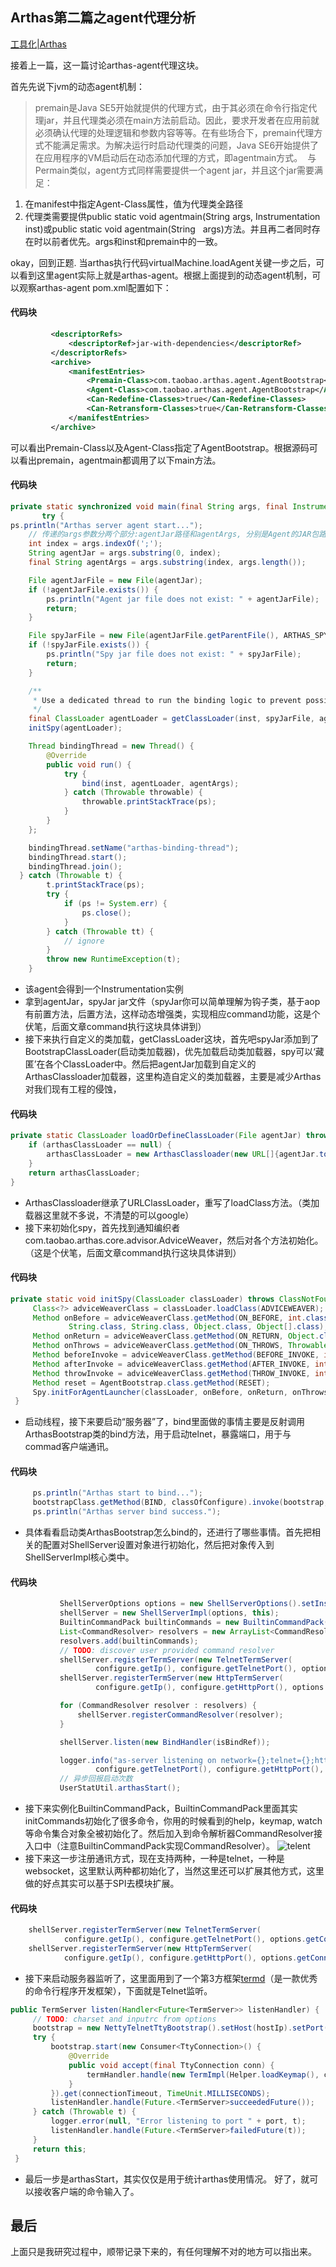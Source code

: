##  Arthas第二篇之agent代理分析

[工具化|Arthas](https://github.com/edagarli/JAVAZeroToOne/blob/master/docs/tools/arthas/arthas-second.md)

接着上一篇，这一篇讨论arthas-agent代理这块。

首先先说下jvm的动态agent机制：
> premain是Java SE5开始就提供的代理方式，由于其必须在命令行指定代理jar，并且代理类必须在main方法前启动。因此，要求开发者在应用前就必须确认代理的处理逻辑和参数内容等等。在有些场合下，premain代理方式不能满足需求。为解决运行时启动代理类的问题，Java SE6开始提供了在应用程序的VM启动后在动态添加代理的方式，即agentmain方式。 
 与Permain类似，agent方式同样需要提供一个agent jar，并且这个jar需要满足：
  1. 在manifest中指定Agent-Class属性，值为代理类全路径
  2. 代理类需要提供public static void agentmain(String args, Instrumentation inst)或public static void agentmain(String   args)方法。并且再二者同时存在时以前者优先。args和inst和premain中的一致。

okay，回到正题. 当arthas执行代码virtualMachine.loadAgent关键一步之后，可以看到这里agent实际上就是arthas-agent。根据上面提到的动态agent机制，可以观察arthas-agent  pom.xml配置如下：

#### 代码块
``` xml
         <descriptorRefs>
             <descriptorRef>jar-with-dependencies</descriptorRef>
         </descriptorRefs>
         <archive>
             <manifestEntries>
                 <Premain-Class>com.taobao.arthas.agent.AgentBootstrap</Premain-Class>
                 <Agent-Class>com.taobao.arthas.agent.AgentBootstrap</Agent-Class>
                 <Can-Redefine-Classes>true</Can-Redefine-Classes>
                 <Can-Retransform-Classes>true</Can-Retransform-Classes>
             </manifestEntries>
         </archive>
```
可以看出Premain-Class以及Agent-Class指定了AgentBootstrap。根据源码可以看出premain，agentmain都调用了以下main方法。
#### 代码块
``` java
private static synchronized void main(final String args, final Instrumentation inst) {
       try {
ps.println("Arthas server agent start...");
    // 传递的args参数分两个部分:agentJar路径和agentArgs, 分别是Agent的JAR包路径和期望传递到服务端的参数
    int index = args.indexOf(';');
    String agentJar = args.substring(0, index);
    final String agentArgs = args.substring(index, args.length());

    File agentJarFile = new File(agentJar);
    if (!agentJarFile.exists()) {
        ps.println("Agent jar file does not exist: " + agentJarFile);
        return;
    }

    File spyJarFile = new File(agentJarFile.getParentFile(), ARTHAS_SPY_JAR);
    if (!spyJarFile.exists()) {
        ps.println("Spy jar file does not exist: " + spyJarFile);
        return;
    }

    /**
     * Use a dedicated thread to run the binding logic to prevent possible memory leak. #195
     */
    final ClassLoader agentLoader = getClassLoader(inst, spyJarFile, agentJarFile);
    initSpy(agentLoader);

    Thread bindingThread = new Thread() {
        @Override
        public void run() {
            try {
                bind(inst, agentLoader, agentArgs);
            } catch (Throwable throwable) {
                throwable.printStackTrace(ps);
            }
        }
    };

    bindingThread.setName("arthas-binding-thread");
    bindingThread.start();
    bindingThread.join();
  } catch (Throwable t) {
        t.printStackTrace(ps);
        try {
            if (ps != System.err) {
                ps.close();
            }
        } catch (Throwable tt) {
            // ignore
        }
        throw new RuntimeException(t);
    }
```
- 该agent会得到一个Instrumentation实例
- 拿到agentJar，spyJar jar文件（spyJar你可以简单理解为钩子类，基于aop有前置方法，后置方法，这样动态增强类，实现相应command功能，这是个伏笔，后面文章command执行这块具体讲到）
- 接下来执行自定义的类加载，getClassLoader这块，首先吧spyJar添加到了BootstrapClassLoader(启动类加载器)，优先加载启动类加载器，spy可以‘藏匿’在各个ClassLoader中。然后把agentJar加载到自定义的ArthasClassloader加载器，这里构造自定义的类加载器，主要是减少Arthas对我们现有工程的侵蚀，
#### 代码块
``` java
private static ClassLoader loadOrDefineClassLoader(File agentJar) throws Throwable {
    if (arthasClassLoader == null) {
        arthasClassLoader = new ArthasClassloader(new URL[]{agentJar.toURI().toURL()});
    }
    return arthasClassLoader;
}
```
- ArthasClassloader继承了URLClassLoader，重写了loadClass方法。（类加载器这里就不多说，不清楚的可以google）
- 接下来初始化spy，首先找到通知编织者com.taobao.arthas.core.advisor.AdviceWeaver，然后对各个方法初始化。（这是个伏笔，后面文章command执行这块具体讲到）
#### 代码块
``` java
private static void initSpy(ClassLoader classLoader) throws ClassNotFoundException, NoSuchMethodException {
     Class<?> adviceWeaverClass = classLoader.loadClass(ADVICEWEAVER);
     Method onBefore = adviceWeaverClass.getMethod(ON_BEFORE, int.class, ClassLoader.class, String.class,
             String.class, String.class, Object.class, Object[].class);
     Method onReturn = adviceWeaverClass.getMethod(ON_RETURN, Object.class);
     Method onThrows = adviceWeaverClass.getMethod(ON_THROWS, Throwable.class);
     Method beforeInvoke = adviceWeaverClass.getMethod(BEFORE_INVOKE, int.class, String.class, String.class, String.class);
     Method afterInvoke = adviceWeaverClass.getMethod(AFTER_INVOKE, int.class, String.class, String.class, String.class);
     Method throwInvoke = adviceWeaverClass.getMethod(THROW_INVOKE, int.class, String.class, String.class, String.class);
     Method reset = AgentBootstrap.class.getMethod(RESET);
     Spy.initForAgentLauncher(classLoader, onBefore, onReturn, onThrows, beforeInvoke, afterInvoke, throwInvoke, reset);
 }
```
- 启动线程，接下来要启动“服务器”了，bind里面做的事情主要是反射调用ArthasBootstrap类的bind方法，用于启动telnet，暴露端口，用于与commad客户端通讯。
#### 代码块
``` java
     ps.println("Arthas start to bind...");
     bootstrapClass.getMethod(BIND, classOfConfigure).invoke(bootstrap, configure);
     ps.println("Arthas server bind success.");
```
- 具体看看启动类ArthasBootstrap怎么bind的，还进行了哪些事情。首先把相关的配置对ShellServer设置对象进行初始化，然后把对象传入到ShellServerImpl核心类中。
#### 代码块
``` java
           ShellServerOptions options = new ShellServerOptions().setInstrumentation(instrumentation).setPid(pid);
           shellServer = new ShellServerImpl(options, this);
           BuiltinCommandPack builtinCommands = new BuiltinCommandPack();
           List<CommandResolver> resolvers = new ArrayList<CommandResolver>();
           resolvers.add(builtinCommands);
           // TODO: discover user provided command resolver
           shellServer.registerTermServer(new TelnetTermServer(
                   configure.getIp(), configure.getTelnetPort(), options.getConnectionTimeout()));
           shellServer.registerTermServer(new HttpTermServer(
                   configure.getIp(), configure.getHttpPort(), options.getConnectionTimeout()));

           for (CommandResolver resolver : resolvers) {
               shellServer.registerCommandResolver(resolver);
           }

           shellServer.listen(new BindHandler(isBindRef));

           logger.info("as-server listening on network={};telnet={};http={};timeout={};", configure.getIp(),
                   configure.getTelnetPort(), configure.getHttpPort(), options.getConnectionTimeout());
           // 异步回报启动次数
           UserStatUtil.arthasStart();
```
- 接下来实例化BuiltinCommandPack，BuiltinCommandPack里面其实initCommands初始化了很多命令，你用的时候看到的help，keymap, watch等命令集合对象全被初始化了。然后加入到命令解析器CommandResolver接入口中（注意BuiltinCommandPack实现CommandResolver）。
![telent](../../../imgs/commands.png)
- 接下来这一步注册通讯方式，现在支持两种，一种是telnet，一种是websocket，这里默认两种都初始化了，当然这里还可以扩展其他方式，这里做的好点其实可以基于SPI去模块扩展。
#### 代码块
``` java
    shellServer.registerTermServer(new TelnetTermServer(
            configure.getIp(), configure.getTelnetPort(), options.getConnectionTimeout()));
    shellServer.registerTermServer(new HttpTermServer(
            configure.getIp(), configure.getHttpPort(), options.getConnectionTimeout()));
```
- 接下来启动服务器监听了，这里面用到了一个第3方框架[termd][1]（是一款优秀的命令行程序开发框架），下面就是Telnet监听。
``` java
public TermServer listen(Handler<Future<TermServer>> listenHandler) {
     // TODO: charset and inputrc from options
     bootstrap = new NettyTelnetTtyBootstrap().setHost(hostIp).setPort(port);
     try {
         bootstrap.start(new Consumer<TtyConnection>() {
             @Override
             public void accept(final TtyConnection conn) {
                 termHandler.handle(new TermImpl(Helper.loadKeymap(), conn));
             }
         }).get(connectionTimeout, TimeUnit.MILLISECONDS);
         listenHandler.handle(Future.<TermServer>succeededFuture());
     } catch (Throwable t) {
         logger.error(null, "Error listening to port " + port, t);
         listenHandler.handle(Future.<TermServer>failedFuture(t));
     }
     return this;
 }
```
- 最后一步是arthasStart，其实仅仅是用于统计arthas使用情况。 好了，就可以接收客户端的命令输入了。

## 最后

   上面只是我研究过程中，顺带记录下来的，有任何理解不对的地方可以指出来。


[1]: https://github.com/termd/termd
